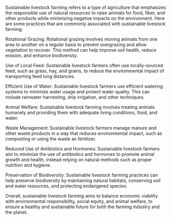 Sustainable livestock farming refers to a type of agriculture that emphasizes the responsible use of natural resources to raise animals for food, fiber, and other products while minimizing negative impacts on the environment. Here are some practices that are commonly associated with sustainable livestock farming:

Rotational Grazing: Rotational grazing involves moving animals from one area to another on a regular basis to prevent overgrazing and allow vegetation to recover. This method can help improve soil health, reduce erosion, and enhance biodiversity.

Use of Local Feed: Sustainable livestock farmers often use locally-sourced feed, such as grass, hay, and grains, to reduce the environmental impact of transporting feed long distances.

Efficient Use of Water: Sustainable livestock farmers use efficient watering systems to minimize water usage and protect water quality. This can include rainwater harvesting, drip irrigation, and other techniques.

Animal Welfare: Sustainable livestock farming involves treating animals humanely and providing them with adequate living conditions, food, and water.

Waste Management: Sustainable livestock farmers manage manure and other waste products in a way that reduces environmental impact, such as composting or using the waste as fertilizer.

Reduced Use of Antibiotics and Hormones: Sustainable livestock farmers aim to minimize the use of antibiotics and hormones to promote animal growth and health, instead relying on natural methods such as proper nutrition and hygiene.

Preservation of Biodiversity: Sustainable livestock farming practices can help preserve biodiversity by maintaining natural habitats, conserving soil and water resources, and protecting endangered species.

Overall, sustainable livestock farming aims to balance economic viability with environmental responsibility, social equity, and animal welfare, to ensure a healthy and sustainable future for both the farming industry and the planet.

